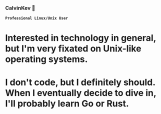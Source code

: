 ### CalvinKev 🐧

**`Professional Linux/Unix User`**

# Interested in technology in general, but I'm very fixated on Unix-like operating systems.
# I don't code, but I definitely should. When I eventually decide to dive in, I'll probably learn Go or Rust.

